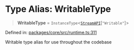 # Type Alias: WritableType

> **WritableType** = `InstanceType`\<[`StreamAPI`](runtime.Interface.StreamAPI.md)\[`"Writable"`\]\>

Defined in: [packages/core/src/runtime.ts:311](https://github.com/vdeantoni/unblessed/blob/a72e88c91d2a070cc4394e9ee2afc215f7520f53/packages/core/src/runtime.ts#L311)

Writable type alias for use throughout the codebase
